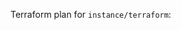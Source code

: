 <!-- Replace this line with a clear and concise description of what the change is -->

<!-- Below add any relevant, SANITIZED terraform plan output -->

Terraform plan for `instance/terraform`:

```

```
